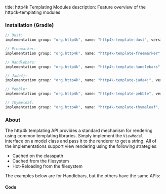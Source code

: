 title: http4k Templating Modules
description: Feature overview of the http4k-templating modules

### Installation (Gradle)

```groovy
// Dust: 
implementation group: "org.http4k", name: "http4k-template-dust", version: "4.20.0.0"

// Freemarker: 
implementation group: "org.http4k", name: "http4k-template-freemarker", version: "4.20.0.0"

// Handlebars: 
implementation group: "org.http4k", name: "http4k-template-handlebars", version: "4.20.0.0"

// Jade4j: 
implementation group: "org.http4k", name: "http4k-template-jade4j", version: "4.20.0.0"

// Pebble: 
implementation group: "org.http4k", name: "http4k-template-pebble", version: "4.20.0.0"

// Thymeleaf: 
implementation group: "org.http4k", name: "http4k-template-thymeleaf", version: "4.20.0.0"
```

### About
The http4k templating API provides a standard mechanism for rendering using common templating libraries. Simply implement the `ViewModel` interface on a model class and pass it to the renderer to get a string. All of the implementations support view rendering using the following strategies:

* Cached on the classpath
* Cached from the filesystem
* Hot-Reloading from the filesystem

The examples below are for Handlebars, but the others have the same APIs:

#### Code  [<img class="octocat"/>](https://github.com/http4k/http4k/blob/master/src/docs/guide/reference/templating/example.kt)

<script src="https://gist-it.appspot.com/https://github.com/http4k/http4k/blob/master/src/docs/guide/reference/templating/example.kt"></script>

[http4k]: https://http4k.org
